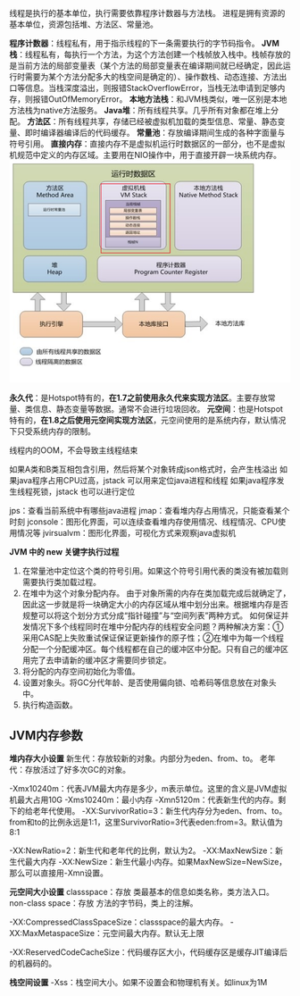 线程是执行的基本单位，执行需要依靠程序计数器与方法栈。
进程是拥有资源的基本单位，资源包括堆、方法区、常量池。

**程序计数器**：线程私有，用于指示线程的下一条需要执行的字节码指令。
**JVM栈**：线程私有，每执行一个方法，为这个方法创建一个栈帧放入栈中。栈帧存放的是当前方法的局部变量表（某个方法的局部变量表在编译期间就已经确定，因此运行时需要为某个方法分配多大的栈空间是确定的）、操作数栈、动态连接、方法出口等信息。当栈深度溢出，则报错StackOverflowError，当栈无法申请到足够内存，则报错OutOfMemoryError。
**本地方法栈**：和JVM栈类似，唯一区别是本地方法栈为native方法服务。
**Java堆**：所有线程共享。几乎所有对象都在堆上分配。
**方法区**：所有线程共享，存储已经被虚拟机加载的类型信息、常量、静态变量、即时编译器编译后的代码缓存。
**常量池**：存放编译期间生成的各种字面量与符号引用。
**直接内存**：直接内存不是虚拟机运行时数据区的一部分，也不是虚拟机规范中定义的内存区域。主要用在NIO操作中，用于直接开辟一块系统内存。
![jvm内存结构图](imgs/jvm内存结构图.png)

**永久代**：是Hotspot特有的，**在1.7之前使用永久代来实现方法区**。主要存放常量、类信息、静态变量等数据。通常不会进行垃圾回收。
**元空间**：也是Hotspot特有的，**在1.8之后使用元空间实现方法区**，元空间使用的是系统内存，默认情况下只受系统内存的限制。


线程内的OOM，不会导致主线程结束

如果A类和B类互相包含引用，然后将某个对象转成json格式时，会产生栈溢出
如果java程序占用CPU过高，jstack 可以用来定位java进程和线程
如果java程序发生线程死锁，jstack 也可以进行定位

jps：查看当前系统中有哪些java进程
jmap：查看堆内存占用情况，只能查看某个时刻
jconsole：图形化界面，可以连续查看堆内存使用情况、线程情况、CPU使用情况等
jvirsualvm：图形化界面，可视化方式来观察java虚拟机


**JVM 中的 new 关键字执行过程**
1. 在常量池中定位这个类的符号引用。如果这个符号引用代表的类没有被加载则需要执行类加载过程。
2. 在堆中为这个对象分配内存。
由于对象所需的内存在类加载完成后就确定了，因此这一步就是将一块确定大小的内存区域从堆中划分出来。根据堆内存是否规整可以将这个划分方式分成“指针碰撞”与“空间列表”两种方式。
如何保证并发情况下多个线程同时在堆中分配内存的线程安全问题？两种解决方案：①采用CAS配上失败重试保证保证更新操作的原子性；②在堆中为每一个线程分配一个分配缓冲区。每个线程都在自己的缓冲区中分配。只有自己的缓冲区用完了去申请新的缓冲区才需要同步锁定。
3. 将分配的内存空间初始化为零值。
4. 设置对象头。将GC分代年龄、是否使用偏向锁、哈希码等信息放在对象头中。
5. 执行构造函数。


## JVM内存参数
**堆内存大小设置**
新生代：存放较新的对象。内部分为eden、from、to。
老年代：存放活过了好多次GC的对象。

-Xmx10240m：代表JVM最大内存是多少，m表示单位。这里的含义是JVM虚拟机最大占用10G
-Xms10240m：最小内存
-Xmn5120m：代表新生代的内存。剩下的给老年代使用。
-XX:SurvivorRatio=3：新生代内存分为eden、from、to。from和to的比例永远是1:1，这里SurvivorRatio=3代表eden:from=3。默认值为8:1

-XX:NewRatio=2：新生代和老年代的比例，默认为2。
-XX:MaxNewSize：新生代最大内存
-XX:NewSize：新生代最小内存。如果MaxNewSize=NewSize，那么可以直接用-Xmn设置。

**元空间大小设置**
classspace：存放 类最基本的信息如类名称，类方法入口。
non-class space：存放 方法的字节码，类上的注解。

-XX:CompressedClassSpaceSize：classspace的最大内存。
-XX:MaxMetaspaceSize：元空间最大内存。默认无上限

-XX:ReservedCodeCacheSize：代码缓存区大小，代码缓存区是缓存JIT编译后的机器码的。

**栈空间设置**
-Xss：栈空间大小。如果不设置会和物理机有关。如linux为1M